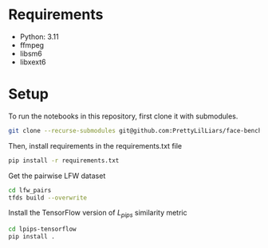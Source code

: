 # Requirements
- Python: 3.11
- ffmpeg
- libsm6
- libxext6

# Setup
To run the notebooks in this repository, first clone it with submodules.
```sh
git clone --recurse-submodules git@github.com:PrettyLilLiars/face-benchmark.git
```
Then, install requirements in the requirements.txt file
```sh
pip install -r requirements.txt
```
Get the pairwise LFW dataset
```sh
cd lfw_pairs
tfds build --overwrite
```
Install the TensorFlow version of $L_{pips}$ similarity metric
```sh
cd lpips-tensorflow
pip install .
```